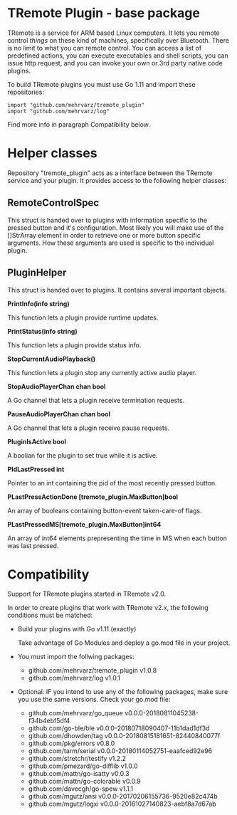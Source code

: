 # TRemote Plugin - base package

TRemote is a service for ARM based Linux computers. It lets you remote control *things* on these kind of machines, specifically over Bluetooth. There is no limit to what you can remote control. You can access a list of predefined actions, you can execute executables and shell scripts, you can issue http request, and you can invoke your own or 3rd party native code plugins.

To build TRemote plugins you must use Go 1.11 and import these repositories:

```
import "github.com/mehrvarz/tremote_plugin"
import "github.com/mehrvarz/log"
```
Find more info in paragraph Compatibility below.


# Helper classes

Repository "tremote_plugin" acts as a interface between the TRemote service and your plugin. 
It provides access to the following helper classes:

## RemoteControlSpec

This struct is handed over to plugins with information specific to the pressed button and it's configuration. Most likely you will make use of the []StrArray element in order to retrieve one or more button specific arguments. How these arguments are used is specific to the individual plugin.

## PluginHelper

This struct is handed over to plugins. It contains several important objects. 

**PrintInfo(info string)**

This function lets a plugin provide runtime updates.

**PrintStatus(info string)**

This function lets a plugin provide status info.

**StopCurrentAudioPlayback()**

This function lets a plugin stop any currently active audio player.

**StopAudioPlayerChan chan bool**

A Go channel that lets a plugin receive termination requests.

**PauseAudioPlayerChan chan bool**

A Go channel that lets a plugin receive pause requests.

**PluginIsActive bool**

A boolian for the plugin to set true while it is active.

**PIdLastPressed int**

Pointer to an int containing the pid of the most recently pressed button.

**PLastPressActionDone [tremote_plugin.MaxButton]bool**

An array of booleans containing button-event taken-care-of flags.

**PLastPressedMS[tremote_plugin.MaxButton]int64**

An array of int64 elements prepresenting the time in MS when each button was last pressed.


# Compatibility

Support for TRemote plugins started in TRemote v2.0.

In order to create plugins that work with TRemote v2.x, the following conditions must be matched:

- Build your plugins with Go v1.11 (exactly)

  Take advantage of Go Modules and deploy a go.mod file in your project.

- You must import the follwing packages:

  - github.com/mehrvarz/tremote_plugin v1.0.8
  - github.com/mehrvarz/log v1.0.1

- Optional: IF you intend to use any of the following packages, make sure you use the same versions. Check your go.mod file:

  - github.com/mehrvarz/go_queue v0.0.0-20180811045238-f34b4ebf5df4
  - github.com/go-ble/ble v0.0.0-20180718090407-11b1dad1df3d
  - github.com/dhowden/tag v0.0.0-20180815181651-82440840077f
  - github.com/pkg/errors v0.8.0
  - github.com/tarm/serial v0.0.0-20180114052751-eaafced92e96
  - github.com/stretchr/testify v1.2.2
  - github.com/pmezard/go-difflib v1.0.0
  - github.com/mattn/go-isatty v0.0.3
  - github.com/mattn/go-colorable v0.0.9 
  - github.com/davecgh/go-spew v1.1.1
  - github.com/mgutz/ansi v0.0.0-20170206155736-9520e82c474b
  - github.com/mgutz/logxi v0.0.0-20161027140823-aebf8a7d67ab


